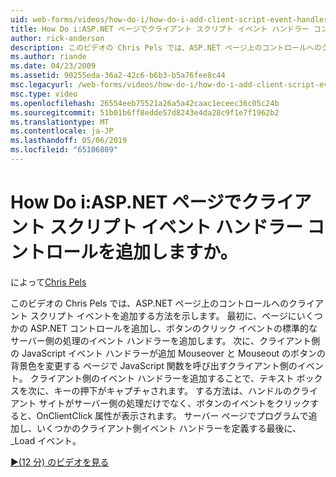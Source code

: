 ```yaml
---
uid: web-forms/videos/how-do-i/how-do-i-add-client-script-event-handlers-controls-on-an-aspnet-page
title: How Do i:ASP.NET ページでクライアント スクリプト イベント ハンドラー コントロールを追加しますか。 | Microsoft Docs
author: rick-anderson
description: このビデオの Chris Pels では、ASP.NET ページ上のコントロールへのクライアント スクリプト イベントを追加する方法を示します。 最初に、ページと e にいくつかの ASP.NET コントロールを追加しています.
ms.author: riande
ms.date: 04/23/2009
ms.assetid: 90255eda-36a2-42c6-b6b3-b5a76fee8c44
msc.legacyurl: /web-forms/videos/how-do-i/how-do-i-add-client-script-event-handlers-controls-on-an-aspnet-page
msc.type: video
ms.openlocfilehash: 26554eeb75521a26a5a42caac1eceec36c05c24b
ms.sourcegitcommit: 51b01b6ff8edde57d8243e4da28c9f1e7f1962b2
ms.translationtype: MT
ms.contentlocale: ja-JP
ms.lasthandoff: 05/06/2019
ms.locfileid: "65106809"
---
```

# <a name="how-do-i-add-client-script-event-handlers-controls-on-an-aspnet-page"></a>How Do i:ASP.NET ページでクライアント スクリプト イベント ハンドラー コントロールを追加しますか。

によって[Chris Pels](https://twitter.com/chrispels)

このビデオの Chris Pels では、ASP.NET ページ上のコントロールへのクライアント スクリプト イベントを追加する方法を示します。 最初に、ページにいくつかの ASP.NET コントロールを追加し、ボタンのクリック イベントの標準的なサーバー側の処理のイベント ハンドラーを追加します。 次に、クライアント側の JavaScript イベント ハンドラーが追加 Mouseover と Mouseout のボタンの背景色を変更する ページで JavaScript 関数を呼び出すクライアント側のイベント。 クライアント側のイベント ハンドラーを追加することで、テキスト ボックスを次に、キーの押下がキャプチャされます。 する方法は、ハンドルのクライアント サイトがサーバー側の処理だけでなく、ボタンのイベントをクリックすると、OnClientClick 属性が表示されます。 サーバー ページでプログラムで追加し、いくつかのクライアント側イベント ハンドラーを定義する最後に、\_Load イベント。

[&#9654;(12 分) のビデオを見る](https://channel9.msdn.com/Blogs/ASP-NET-Site-Videos/how-do-i-add-client-script-event-handlers-controls-on-an-aspnet-page)
